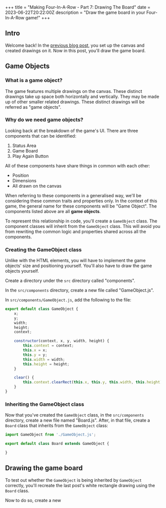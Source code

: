 +++
title = "Making Four-In-A-Row - Part 7: Drawing The Board"
date = 2023-06-22T20:22:00Z
description = "Draw the game board in your Four-In-A-Row game!"
+++

## Intro

Welcome back! In the [previous blog post](@/blog/making-four-in-a-row-part-6.md), you set up the canvas and created drawings on it. Now in this post, you'll draw the game board.

## Game Objects

### What is a game object?

The game features multiple drawings on the canvas. These distinct drawings take up space both horizontally and vertically. They may be made up of other smaller related drawings. These distinct drawings will be referred as "game objects".

### Why do we need game objects?

Looking back at the breakdown of the game's UI. There are three components that can be identified:
1. Status Area
2. Game Board
3. Play Again Button

All of these components have share things in common with each other:
- Position
- Dimensions
- All drawn on the canvas

When referring to these components in a generalised way, we'll be considering these common traits and properties only. In the context of this game, the general name for these components will be "Game Object". The components listed above are all **game objects**.

To represent this relationship in code, you'll create a `GameObject` class. The component classes will inherit from the `GameObject` class. This will avoid you from rewriting the common logic and properties shared across all the components.

### Creating the GameObject class

Unlike with the HTML elements, you will have to implement the game objects' size and positioning yourself. You'll also have to draw the game objects yourself.

Create a directory under the `src` directory called "components".

In the `src/components` directory, create a new file called "GameObject.js".

In `src/components/GameObject.js`, add the following to the file:

```js
export default class GameObject {
    x;
    y;
    width;
    height;
    context;

    constructor(context, x, y, width, height) {
        this.context = context;
        this.x = x;
        this.y = y;
        this.width = width;
        this.height = height;
    }

    clear() {
        this.context.clearRect(this.x, this.y, this.width, this.height);
    }
}
```
### Inheriting the GameObject class

Now that you've created the `GameObject` class, in the `src/components` directory, create a new file named "Board.js". After, in that file, create a `Board` class that inherits from the `GameObject` class:

```js
import GameObject from './GameObject.js';

export default class Board extends GameObject {

}
```

## Drawing the game board

To test out whether the `GameObject` is being inherited by `GameObject` correctly, you'll recreate the last post's white rectangle drawing using the `Board` class.

Now to do so, create a new 
